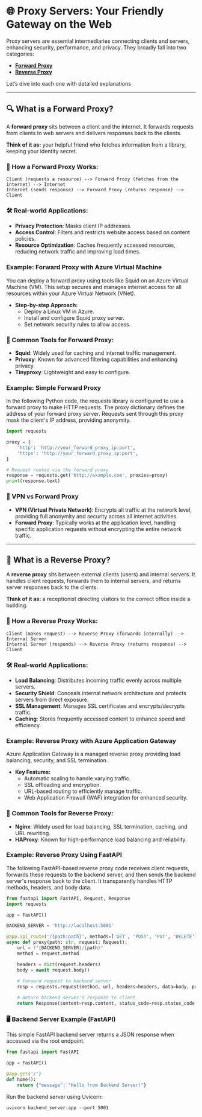 # 🌐 Proxy Servers: Your Friendly Gateway on the Web

Proxy servers are essential intermediaries connecting clients and servers, enhancing security, performance, and privacy. They broadly fall into two categories:

- [**Forward Proxy**](#-what-is-a-forward-proxy)
- [**Reverse Proxy**](#-what-is-a-reverse-proxy)

Let’s dive into each one with detailed explanations

---

## 🔍 What is a Forward Proxy?

A **forward proxy** sits between a client and the internet. It forwards requests from clients to web servers and delivers responses back to the clients.

**Think of it as:** your helpful friend who fetches information from a library, keeping your identity secret.

### 🚦 How a Forward Proxy Works:

```
Client (requests a resource) --> Forward Proxy (fetches from the internet) --> Internet
Internet (sends response) --> Forward Proxy (returns response) --> Client
```

### 🛠️ Real-world Applications:
- **Privacy Protection**: Masks client IP addresses.
- **Access Control**: Filters and restricts website access based on content policies.
- **Resource Optimization**: Caches frequently accessed resources, reducing network traffic and improving load times.

### Example: Forward Proxy with Azure Virtual Machine

You can deploy a forward proxy using tools like Squid on an Azure Virtual Machine (VM). This setup secures and manages internet access for all resources within your Azure Virtual Network (VNet).

- **Step-by-step Approach:**
  - Deploy a Linux VM in Azure.
  - Install and configure Squid proxy server.
  - Set network security rules to allow access.

### 📌 Common Tools for Forward Proxy:
- **Squid**: Widely used for caching and internet traffic management.
- **Privoxy**: Known for advanced filtering capabilities and enhancing privacy.
- **Tinyproxy**: Lightweight and easy to configure.

### Example: Simple Forward Proxy
In the following Python code, the requests library is configured to use a forward proxy to make HTTP requests. The proxy dictionary defines the address of your forward proxy server. Requests sent through this proxy mask the client's IP address, providing anonymity.

```python
import requests

proxy = {
    'http': 'http://your_forward_proxy_ip:port',
    'https': 'http://your_forward_proxy_ip:port',
}

# Request routed via the forward proxy
response = requests.get('http://example.com', proxies=proxy)
print(response.text)
```

### 📌 VPN vs Forward Proxy
- **VPN (Virtual Private Network)**: Encrypts all traffic at the network level, providing full anonymity and security across all internet activities.
- **Forward Proxy**: Typically works at the application level, handling specific application requests without encrypting the entire network traffic.

---

## 🎯 What is a Reverse Proxy?

A **reverse proxy** sits between external clients (users) and internal servers. It handles client requests, forwards them to internal servers, and returns server responses back to the clients.

**Think of it as:** a receptionist directing visitors to the correct office inside a building.

### 🚦 How a Reverse Proxy Works:

```
Client (makes request) --> Reverse Proxy (forwards internally) --> Internal Server
Internal Server (responds) --> Reverse Proxy (returns response) --> Client
```

### 🛠️ Real-world Applications:
- **Load Balancing**: Distributes incoming traffic evenly across multiple servers.
- **Security Shield**: Conceals internal network architecture and protects servers from direct exposure.
- **SSL Management**: Manages SSL certificates and encrypts/decrypts traffic.
- **Caching**: Stores frequently accessed content to enhance speed and efficiency.

### Example: Reverse Proxy with Azure Application Gateway

Azure Application Gateway is a managed reverse proxy providing load balancing, security, and SSL termination.

- **Key Features:**
  - Automatic scaling to handle varying traffic.
  - SSL offloading and encryption.
  - URL-based routing to efficiently manage traffic.
  - Web Application Firewall (WAF) integration for enhanced security.

### 📌 Common Tools for Reverse Proxy:
- **Nginx**: Widely used for load balancing, SSL termination, caching, and URL rewriting.
- **HAProxy**: Known for high-performance load balancing and reliability.

### Example: Reverse Proxy Using FastAPI
The following FastAPI-based reverse proxy code receives client requests, forwards these requests to the backend server, and then sends the backend server's response back to the client. It transparently handles HTTP methods, headers, and body data.

```python
from fastapi import FastAPI, Request, Response
import requests

app = FastAPI()

BACKEND_SERVER = 'http://localhost:5001'

@app.api_route('/{path:path}', methods=['GET', 'POST', 'PUT', 'DELETE'])
async def proxy(path: str, request: Request):
    url = f"{BACKEND_SERVER}/{path}"
    method = request.method

    headers = dict(request.headers)
    body = await request.body()
    
    # Forward request to backend server
    resp = requests.request(method, url, headers=headers, data=body, params=request.query_params)

    # Return backend server's response to client
    return Response(content=resp.content, status_code=resp.status_code, headers=dict(resp.headers))

```

### 🖥️ Backend Server Example (FastAPI)
This simple FastAPI backend server returns a JSON response when accessed via the root endpoint.

```python
from fastapi import FastAPI

app = FastAPI()

@app.get('/')
def home():
    return {"message": "Hello from Backend Server!"}
```

Run the backend server using Uvicorn:

```
uvicorn backend_server:app --port 5001
```
